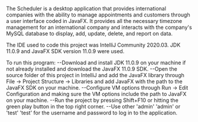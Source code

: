 The Scheduler is a desktop application that provides international companies with the ability to manage appointments and customers through a user interface coded in JavaFX. It provides all the necessary timezone management for an international company and interacts with the company's MySQL database to display, add, update, delete, and report on data.

The IDE used to code this project was IntelliJ Community 2020.03. JDK 11.0.9 and JavaFX SDK version 11.0.9 were used.

To run this program: 
	--Download and install JDK 11.0.9 on your machine if not already installed and download the JavaFX 11.0.9 SDK.
	--Open the source folder of this project in IntelliJ and add the JavaFX library through File -> Project Structure -> Libraries and add JavaFX with the path to the JavaFX SDK on your machine.
	--Configure VM options through Run -> Edit Configuration and making sure the VM options include the path to JavaFX on your machine.
	--Run the project by pressing Shift+F10 or hitting the green play button in the top right corner.
	--Use other 'admin' 'admin' or 'test' 'test' for the username and password to log in to the application.
